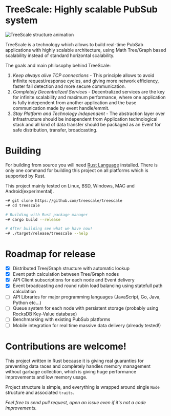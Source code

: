 # TreeScale: Highly scalable PubSub system

![TreeScale structure animation](https://raw.githubusercontent.com/treescale/treescale/master/animation.gif)

TreeScale is a technology which allows to build real-time PubSab applications with highly scalable architecture, using Math Tree/Graph 
 based scalability instead of standard horizontal scalability.

The goals and main philosophy behind TreeScale:
1. _Keep always alive TCP connections_ - This principle allows to avoid infinite request/response cycles, and giving more network
efficiency, faster fail detection and more secure communication.
2. _Completely Decentralized Services_ - Decentralized services are the key for infinite scalability and maximum performance, where 
one application is fully independent from another application and the base communication made by event handle/emmit.
3. _Stay Platform and Technology Independent_ - The abstraction layer over infrastructure should be independent from Application
technological stack and all kind of data transfer should be packaged as an Event for safe distribution, transfer, broadcasting.

# Building
For building from source you will need [Rust Language](https://rust-lang.org) installed. There is only one command for building this project
on all platforms which is supported by Rust.

This project mainly tested on Linux, BSD, Windows, MAC and Android(experimental).
```bash
~# git clone https://github.com/treescale/treescale
~# cd treescale

# Building with Rust package manager
~# cargo build --release

# After building see what we have now!
~# ./target/release/treescale --help
```

# Roadmap for release
- [x] Distributed Tree/Graph structure with automatic lookup
- [x] Event path calculation between Tree/Graph nodes
- [x] API Client subscriptions for each node and Event delivery
- [x] Event broadcasting and round rubin load balancing using statefull path calculation
- [ ] API Libraries for major programming languages (JavaScript, Go, Java, Python etc...)
- [ ] Queue system for each node with persistent storage (probably using RocksDB Key-Value database)
- [ ] Benchmarking with existing PubSub platforms
- [ ] Mobile integration for real time massive data delivery (already tested!)

# Contributions are welcome!
This project written in Rust because it is giving real guaranties for preventing data races and completely handles memory management
without garbage collection, which is giving huge performance improvements and low memory usage.

Project structure is simple, and everything is wrapped around single `Node` structure and associated `traits`. 

_Feel free to send pull request, open an issue even if it's not a code improvements._
